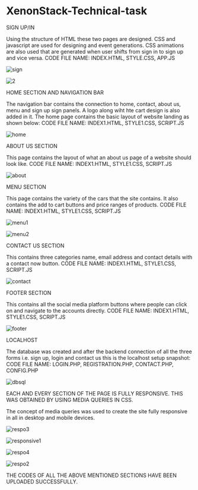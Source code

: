 # XenonStack-Technical-task
SIGN UP/IN

Using the structure of HTML these two pages are designed. CSS and javascript are used for designing and event generations. CSS animations are also used that are generated when user shifts from sign in to sign up and vice versa.
CODE FILE NAME: INDEX.HTML, STYLE.CSS, APP.JS

![sign](https://user-images.githubusercontent.com/78338126/182253385-c283ddcb-46f8-4b28-9d5a-cc2a90b2613f.jpg)

![2](https://user-images.githubusercontent.com/78338126/182253405-6a1f3b5e-6a5b-477d-8fb3-0d154fde9eca.jpg)

HOME SECTION AND NAVIGATION BAR

The navigation bar contains the connection to home, contact, about us, menu and sign up sign panels. A logo along wiht hte cart design is also added in it.
The home page contains the basic layout of website landing as shown below:
CODE FILE NAME: INDEX1.HTML, STYLE1.CSS, SCRIPT.JS

![home](https://user-images.githubusercontent.com/78338126/182253742-4fba7ba2-8937-4ff1-8a73-234ef6132d98.jpg)

ABOUT US SECTION

This page contains the layout of what an about us page of a website should look like.
CODE FILE NAME: INDEX1.HTML, STYLE1.CSS, SCRIPT.JS

![about](https://user-images.githubusercontent.com/78338126/182253847-e51c1c13-3f59-4483-9a67-efee1c45f033.jpg)

MENU SECTION

This page contains the variety of the cars that the site contains. It also contains the add to cart buttons and price ranges of products.
CODE FILE NAME: INDEX1.HTML, STYLE1.CSS, SCRIPT.JS

![menu1](https://user-images.githubusercontent.com/78338126/182254086-a27b291f-49ca-48e3-94cf-e63c9475b599.jpg)

![menu2](https://user-images.githubusercontent.com/78338126/182254055-9f854372-bf2b-4fe5-b5d7-9b1af89094c8.jpg)

CONTACT US SECTION

This contains three categories name, email address and contact details with a contact now button.
CODE FILE NAME: INDEX1.HTML, STYLE1.CSS, SCRIPT.JS

![contact](https://user-images.githubusercontent.com/78338126/182254279-121d0147-5512-4c69-b9f0-06c78bb8ed35.jpg)

FOOTER SECTION

This contains all the social media platform buttons where people can click on and navigate to the accounts directly.
CODE FILE NAME: INDEX1.HTML, STYLE1.CSS, SCRIPT.JS

![footer](https://user-images.githubusercontent.com/78338126/182254399-b6349cb8-f37b-402b-8eaa-f2f9688a6f7c.jpg)

LOCALHOST

 The database was created and after the backend connection of all the three forms i.e. sign up, login and contact us this is the localhost setup snapshot:
 CODE FILE NAME: LOGIN.PHP, REGISTRATION.PHP, CONTACT.PHP, CONFIG.PHP
 
 ![dbsql](https://user-images.githubusercontent.com/78338126/182254545-5588ad4b-b0d6-4748-81fe-1017812f2e08.jpg)
 
 
 EACH AND EVERY SECTION OF THE PAGE IS FULLY RESPONSIVE. THIS WAS OBTAINED BY USING MEDIA QUERIES IN CSS.
 
 The concept of media queries was used to create the site fully responsive in all in desktop and mobile devices.
 
 ![respo3](https://user-images.githubusercontent.com/78338126/182256628-7c2bc397-07c4-4d35-af30-f364644247de.jpg)
 
![responsive1](https://user-images.githubusercontent.com/78338126/182256668-35b19bd3-f7a7-441b-8c2a-a8ba0df504ad.jpg)

![respo4](https://user-images.githubusercontent.com/78338126/182256681-bcb1d7b0-fc3f-4ea6-be6f-962ed3a24901.jpg)

![respo2](https://user-images.githubusercontent.com/78338126/182256690-13186be3-11c6-4907-86b4-7c12fd4f904c.jpg)



THE CODES OF ALL THE ABOVE MENTIONED SECTIONS HAVE BEEN UPLOADED SUCCESSFULLY.


